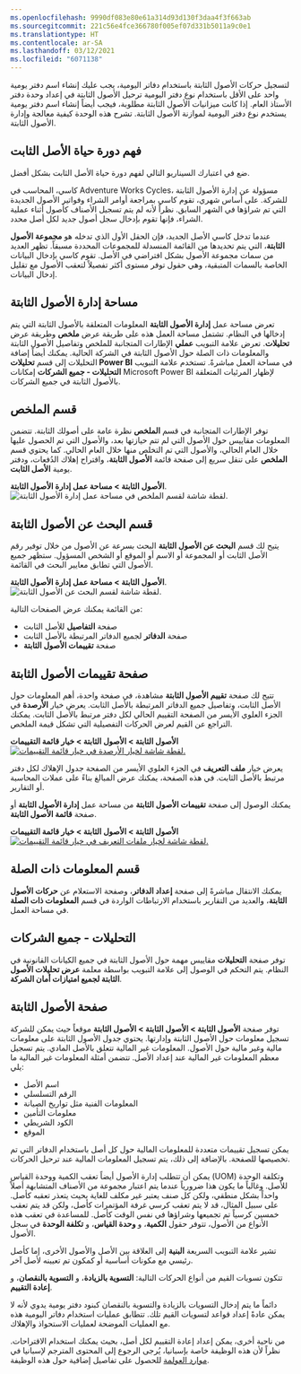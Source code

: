 ```yaml
---
ms.openlocfilehash: 9990df083e80e61a314d93d130f3daa4f3f663ab
ms.sourcegitcommit: 221c56e4fce366780f005ef07d331b5011a9c0e1
ms.translationtype: HT
ms.contentlocale: ar-SA
ms.lasthandoff: 03/12/2021
ms.locfileid: "6071138"
---
```

لتسجيل حركات الأصول الثابتة باستخدام دفاتر اليومية، يجب عليك إنشاء اسم دفتر يومية واحد على الأقل باستخدام نوع دفتر اليومية ترحيل الأصول الثابتة في إعداد وحدة دفتر الأستاذ العام. إذا كانت ميزانيات الأصول الثابتة مطلوبة، فيجب أيضاً إنشاء اسم دفتر يومية يستخدم نوع دفتر اليومية لموازنة الأصول الثابتة. تشرح هذه الوحدة كيفية معالجة وإدارة الأصول الثابتة.

## <a name="understand-the-life-cycle-of-a-fixed-asset"></a>فهم دورة حياة الأصل الثابت 

ضع في اعتبارك السيناريو التالي لفهم دورة حياة الأصل الثابت بشكل أفضل.

كاسي، المحاسب في Adventure Works Cycles، مسؤولة عن إدارة الأصول الثابتة للشركة. على أساس شهري، تقوم كاسي بمراجعة أوامر الشراء وفواتير الأصول الجديدة التي تم شراؤها في الشهر السابق. نظراً لأنه لم يتم تسجيل الأصناف كأصول أثناء عملية الشراء، فإنها تقوم بإدخال سجل أصول جديد لكل أصل محدد.

عندما تدخل كاسي الأصل الجديد، فإن الحقل الأول الذي تدخله هو **مجموعة الأصول الثابتة**، التي يتم تحديدها من القائمة المنسدلة للمجموعات المحددة مسبقاً. تظهر العديد من سمات مجموعة الأصول بشكل افتراضي في الأصل.
تقوم كاسي بإدخال البيانات الخاصة بالسمات المتبقية، وهي حقول توفر مستوى أكثر تفصيلاً لتعقب الأصول مع تقليل إدخال البيانات.

## <a name="fixed-asset-management-workspace"></a>مساحة إدارة الأصول الثابتة 

تعرض مساحة عمل **إدارة الأصول الثابتة** المعلومات المتعلقة بالأصول الثابتة التي يتم إدخالها في النظام. تشتمل مساحة العمل هذه على طريقة عرض **ملخص** وطريقة عرض **تحليلات**. تعرض علامة التبويب **عملي** الإطارات المتجانبة للملخص وتفاصيل الأصول الثابتة والمعلومات ذات الصلة حول الأصول الثابتة في الشركة الحالية. يمكنك أيضاً إضافة التحليلات إلى قسم **تحليلات Power BI** في مساحة العمل مباشرةً. تستخدم علامة التبويب **التحليلات - جميع الشركات** إمكانات Microsoft Power BI لإظهار المرئيات المتعلقة بالأصول الثابتة في جميع الشركات.


## <a name="summary-section"></a>قسم الملخص 

توفر الإطارات المتجانبة في قسم **الملخص** نظرة عامة على أصولك الثابتة. تتضمن المعلومات مقاييس حول الأصول التي لم تتم حيازتها بعد، والأصول التي تم الحصول عليها خلال العام الحالي، والأصول التي تم التخلص منها خلال العام الحالي. كما يحتوي قسم **الملخص** على تنقل سريع إلى صفحة قائمة **الأصول الثابتة**، واقتراح إهلاك الدُفعات، ودفتر يومية **الأصل الثابت**.

**الأصول الثابتة > مساحة عمل إدارة الأصول الثابتة**.
![لقطة شاشة لقسم الملخص في مساحة عمل إدارة الأصول الثابتة.](../media/summary1.png)

## <a name="find-fixed-assets-section"></a>قسم البحث عن الأصول الثابتة 

يتيح لك قسم **البحث عن الأصول الثابتة** البحث بسرعة عن الأصول من خلال توفير رقم الأصل الثابت أو المجموعة أو الاسم أو الموقع أو الشخص المسؤول. ستظهر جميع الأصول التي تطابق معايير البحث في القائمة.

**الأصول الثابتة > مساحة عمل إدارة الأصول الثابتة**.
![لقطة شاشة لقسم البحث عن الأصول الثابتة.](../media/find-fixed-assets.png)


من القائمة يمكنك عرض الصفحات التالية:

-   صفحة **التفاصيل** للأصل الثابت
-   صفحة **الدفاتر** لجميع الدفاتر المرتبطة بالأصل الثابت
-   صفحة **تقييمات الأصول الثابتة**

## <a name="fixed-asset-valuations-page"></a>صفحة تقييمات الأصول الثابتة 

تتيح لك صفحة **تقييم الأصول الثابتة** مشاهدة، في صفحة واحدة، أهم المعلومات حول الأصل الثابت، وتفاصيل جميع الدفاتر المرتبطة بالأصل الثابت. يعرض خيار **الأرصدة** في الجزء العلوي الأيسر من الصفحة التقييم الحالي لكل دفتر مرتبط بالأصل الثابت. يمكنك التراجع عن القيم لعرض الحركات التفصيلية التي تشكل قيمة الملخص.


**الأصول الثابتة > الأصول الثابتة > خيار قائمة التقييمات**  
[ ![لقطة شاشة لخيار الأرصدة في خيار قائمة التقييمات.](../media/valuations2.png) ](../media/valuations2.png#lightbox)

يعرض خيار **ملف التعريف** في الجزء العلوي الأيسر من الصفحة جدول الإهلاك لكل دفتر مرتبط بالأصل الثابت. في هذه الصفحة، يمكنك عرض المبالغ بناءً على عملات المحاسبة أو التقارير.

يمكنك الوصول إلى صفحة **تقييمات الأصول الثابتة** من مساحة عمل **إدارة الأصول الثابتة** أو صفحة **قائمة الأصول الثابتة**.


**الأصول الثابتة > الأصول الثابتة > خيار قائمة التقييمات** 
[ ![لقطة شاشة لخيار ملفات التعريف في خيار قائمة التقييمات.](../media/valuations-profile.png) ](../media/valuations-profile.png#lightbox)

## <a name="related-information-section"></a>قسم المعلومات ذات الصلة 

يمكنك الانتقال مباشرةً إلى صفحة **إعداد الدفاتر**، وصفحة الاستعلام عن **حركات الأصول الثابتة**، والعديد من التقارير باستخدام الارتباطات الواردة في قسم **المعلومات ذات الصلة** في مساحة العمل.


## <a name="analytics---all-companies"></a>التحليلات - جميع الشركات 

توفر صفحة **التحليلات** مقاييس مهمة حول الأصول الثابتة في جميع الكيانات القانونية في النظام. يتم التحكم في الوصول إلى علامة التبويب بواسطة معلمة **عرض تحليلات الأصول الثابتة لجميع امتيازات أمان الشركة**.

## <a name="fixed-assets-page"></a>صفحة الأصول الثابتة 

توفر صفحة **الأصول الثابتة > الأصول الثابتة > الأصول الثابتة** موقعاً حيث يمكن للشركة تسجيل معلومات حول الأصول الثابتة وإدارتها. يحتوي جدول الأصول الثابتة على معلومات مالية وغير مالية حول الأصول. المعلومات غير المالية تتعلق بالأصل المادي. يتم تسجيل معظم المعلومات غير المالية عند إعداد الأصل. تتضمن أمثلة المعلومات غير المالية ما يلي:

-   اسم الأصل
-   الرقم التسلسلي
-   المعلومات الفنية مثل تواريخ الصيانة
-   معلومات التأمين
-   الكود الشريطي
-   الموقع

يمكن تسجيل تقييمات متعددة للمعلومات المالية حول كل أصل باستخدام الدفاتر التي تم تخصيصها للصفحة. بالإضافة إلى ذلك، يتم تسجيل المعلومات المالية عند ترحيل الحركات.

يمكن أن تتطلب إدارة الأصول أيضاً تعقب الكمية ووحدة القياس (UOM) وتكلفة الوحدة للأصل. وغالباً ما يكون هذا ضرورياً عندما يتم اعتبار مجموعة من الأصناف المتشابهة أصلاً واحداً بشكل منطقي، ولكن كل صنف يعتبر غير مكلف للغاية بحيث يتعذر تعقبه كأصل. على سبيل المثال، قد لا يتم تعقب كرسي غرفة المؤتمرات كأصل، ولكن قد يتم تعقب خمسين كرسياً تم تجميعها وشراؤها في نفس الوقت كأصل. للمساعدة في تعقب هذه الأنواع من الأصول، تتوفر حقول **الكمية**، و **وحدة القياس**، و **تكلفة الوحدة** في سجل الأصول.

تشير علامة التبويب السريعة **البنية** إلى العلاقة بين الأصل والأصول الأخرى، إما كأصل رئيسي مع مكونات أساسية أو كمكون تم تعيينه لأصل آخر.

تتكون تسويات القيم من أنواع الحركات التالية: **التسوية بالزيادة**، و **التسوية بالنقصان**، و **إعادة التقييم**.

دائماً ما يتم إدخال التسويات بالزيادة والتسوية بالنقصان كبنود دفتر يومية يدوي لأنه لا يمكن عادةً إعداد قواعد لتسويات القيم تلك. تتطابق عمليات استخدام دفاتر اليومية هذه مع العمليات الموضحة لعمليات الاستحواذ والإهلاك.

من ناحية أخرى، يمكن إعداد إعادة التقييم لكل أصل، بحيث يمكنك استخدام الاقتراحات. نظراً لأن هذه الوظيفة خاصة بإسبانيا، يُرجى الرجوع إلى المحتوى المترجم لإسبانيا في [موارد العولمة](https://docs.microsoft.com/dynamics365/unified-operations/dev-itpro/lcs-solutions/country-region?toc=/fin-and-ops/toc.json/?azure-portal=true) للحصول على تفاصيل إضافية حول هذه الوظيفة.

